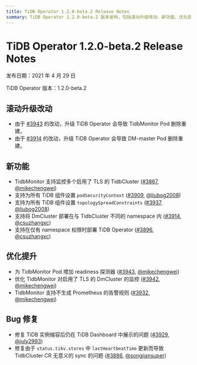 ```yaml
---
title: TiDB Operator 1.2.0-beta.2 Release Notes
summary: TiDB Operator 1.2.0-beta.2 版本发布，包括滚动升级改动、新功能、优化提升和 Bug 修复。新功能包括 TidbMonitor 支持监控多个启用了 TLS 的 TidbCluster，以及为所有 TiDB 组件设置安全上下文和拓扑约束。优化提升包括为 TidbMonitor Pod 增加 readiness 探测器和支持不生成 Prometheus 的告警规则。 Bug 修复包括修复 TiDB 实例缩容后仍在 TiDB Dashboard 中展示的问题和解决 TidbCluster CR 同步问题。
---
```


# TiDB Operator 1.2.0-beta.2 Release Notes

发布日期：2021 年 4 月 29 日

TiDB Operator 版本：1.2.0-beta.2

## 滚动升级改动

- 由于 [#3943](https://github.com/pingcap/tidb-operator/pull/3943) 的改动，升级 TiDB Operator 会导致 TidbMonitor Pod 删除重建。
- 由于 [#3914](https://github.com/pingcap/tidb-operator/pull/3914) 的改动，升级 TiDB Operator 会导致 DM-master Pod 删除重建。

## 新功能

- TidbMonitor 支持监控多个启用了 TLS 的 TidbCluster ([#3867](https://github.com/pingcap/tidb-operator/pull/3867), [@mikechengwei](https://github.com/mikechengwei))
- 支持为所有 TiDB 组件设置 `podSecurityContext` ([#3909](https://github.com/pingcap/tidb-operator/pull/3909), [@liubog2008](https://github.com/liubog2008))
- 支持为所有 TiDB 组件设置 `topologySpreadConstraints` ([#3937](https://github.com/pingcap/tidb-operator/pull/3937), [@liubog2008](https://github.com/liubog2008))
- 支持将 DmCluster 部署在与 TidbCluster 不同的 namespace 内 ([#3914](https://github.com/pingcap/tidb-operator/pull/3914), [@csuzhangxc](https://github.com/csuzhangxc))
- 支持在仅有 namespace 权限时部署 TiDB Operator ([#3896](https://github.com/pingcap/tidb-operator/pull/3896), [@csuzhangxc](https://github.com/csuzhangxc))

## 优化提升

- 为 TidbMonitor Pod 增加 readiness 探测器 ([#3943](https://github.com/pingcap/tidb-operator/pull/3943), [@mikechengwei](https://github.com/mikechengwei))
- 优化 TidbMonitor 对启用了 TLS 的 DmCluster 的监控 ([#3942](https://github.com/pingcap/tidb-operator/pull/3942), [@mikechengwei](https://github.com/mikechengwei))
- TidbMonitor 支持不生成 Prometheus 的告警规则 ([#3932](https://github.com/pingcap/tidb-operator/pull/3932), [@mikechengwei](https://github.com/mikechengwei))

## Bug 修复

- 修复 TiDB 实例缩容后仍在 TiDB Dashboard 中展示的问题 ([#3929](https://github.com/pingcap/tidb-operator/pull/3929), [@july2993](https://github.com/july2993))
- 修复由于 `status.tikv.stores` 中 `lastHeartbeatTime` 更新而导致 TidbCluster CR 无意义的 sync 的问题 ([#3886](https://github.com/pingcap/tidb-operator/pull/3886), [@songjiansuper](https://github.com/songjiansuper))
